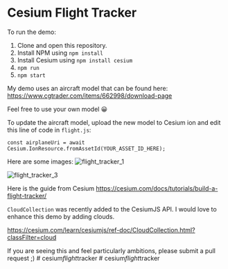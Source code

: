 # Cesium Flight Tracker

To run the demo:

1. Clone and open this repository.
2. Install NPM using `npm install`
3. Install Cesium using `npm install cesium`
4. `npm run`
5. `npm start`

My demo uses an aircraft model that can be found here:
https://www.cgtrader.com/items/662998/download-page

Feel free to use your own model :grinning:

To update the aircraft model, upload the new model to Cesium ion and edit this line of code in `flight.js`:

`const airplaneUri = await Cesium.IonResource.fromAssetId(YOUR_ASSET_ID_HERE);`

Here are some images:
![flight_tracker_1](https://user-images.githubusercontent.com/39531367/121040358-b019bb00-c766-11eb-91cd-9f69171a7d28.gif)

![flight_tracker_3](https://user-images.githubusercontent.com/39531367/121040505-cde72000-c766-11eb-9e4c-58ab0d4d61ed.png)

Here is the guide from Cesium
https://cesium.com/docs/tutorials/build-a-flight-tracker/

`CloudCollection` was recently added to the CesiumJS API. I would love to enhance this demo by adding clouds.

https://cesium.com/learn/cesiumjs/ref-doc/CloudCollection.html?classFilter=cloud

If you are seeing this and feel particularly ambitions, please submit a pull request ;)
#   c e s i u m _ f l i g h t _ t r a c k e r  
 #   c e s i u m _ f l i g h t _ t r a c k e r  
 
